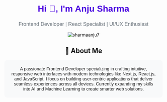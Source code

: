 <h1 align="center" style="font-family: 'Poppins', sans-serif; font-weight: 700; color: #4a00e0;">Hi 👋, I'm Anju Sharma</h1>
<h3 align="center" style="font-family: 'Poppins', sans-serif; font-weight: 400; color: #6c757d;">Frontend Developer | React Specialist | UI/UX Enthusiast</h3>

<!-- Animated Developer Illustration -->
<div align="center">
  <img src="https://user-images.githubusercontent.com/74038190/221352975-94759904-aa4c-4032-a8ab-b546efb9c478.gif" alt="sharmaanju7" />

## 🚀 About Me

<p style="font-family: 'Poppins', sans-serif; font-weight: 300; background: #f8f9fa; padding: 20px; border-radius: 10px;">
  A passionate Frontend Developer specializing in crafting intuitive, responsive web interfaces with modern technologies like Next.js, React.js, and JavaScript. I focus on building user-centric applications that deliver seamless experiences across all devices. Currently expanding my skills into AI and Machine Learning to create smarter web solutions.
</p>

